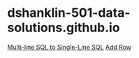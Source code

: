 # dshanklin-501-data-solutions.github.io

[Multi-line SQL to Single-Line SQL](https://dshanklin-501-data-solutions.github.io/SQL%20Tools/SQL2OneLine.html)
[Add Row](https://dshanklin-501-data-solutions.github.io/jQuery/addRow.html)
